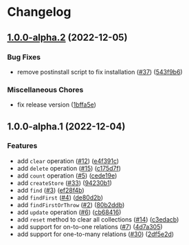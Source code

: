 # Changelog

## [1.0.0-alpha.2](https://github.com/graphql-utils/store/compare/v1.0.0-alpha.1...v1.0.0-alpha.2) (2022-12-05)


### Bug Fixes

* remove postinstall script to fix installation ([#37](https://github.com/graphql-utils/store/issues/37)) ([543f9b6](https://github.com/graphql-utils/store/commit/543f9b6526eafda368d4fd71d73003aaa52e453a))


### Miscellaneous Chores

* fix release version ([1bffa5e](https://github.com/graphql-utils/store/commit/1bffa5e3a6aee83409a4aa42a628f7adce5b883b))

## 1.0.0-alpha.1 (2022-12-04)

### Features

- add `clear` operation
  ([#12](https://github.com/graphql-utils/store/issues/12))
  ([e4f391c](https://github.com/graphql-utils/store/commit/e4f391c35e73a110d46af19656eedbb1f8addf15))
- add `delete` operation
  ([#15](https://github.com/graphql-utils/store/issues/15))
  ([c175d7f](https://github.com/graphql-utils/store/commit/c175d7f349409dba0832bb64f85f182bbc76f083))
- add `count` operation ([#5](https://github.com/graphql-utils/store/issues/5))
  ([cede19e](https://github.com/graphql-utils/store/commit/cede19ede2c455ae00337f6b4ca67b3ae3dc4686))
- add `createStore` ([#33](https://github.com/graphql-utils/store/issues/33))
  ([94230b1](https://github.com/graphql-utils/store/commit/94230b1f106735b7edc1df9cfe33ba0c31f9405a))
- add `find` ([#3](https://github.com/graphql-utils/store/issues/3))
  ([ef28f4b](https://github.com/graphql-utils/store/commit/ef28f4bae42f18fb1fe065d1edf02eca2c96b056))
- add `findFirst` ([#4](https://github.com/graphql-utils/store/issues/4))
  ([de80d2b](https://github.com/graphql-utils/store/commit/de80d2bc88f8019a0781a20d356df40f33784eb8))
- add `findFirstOrThrow` ([#2](https://github.com/graphql-utils/store/issues/2))
  ([80b2ddb](https://github.com/graphql-utils/store/commit/80b2ddbac2b036d069b7664cb46b565bfe92607e))
- add `update` operation ([#6](https://github.com/graphql-utils/store/issues/6))
  ([cb68416](https://github.com/graphql-utils/store/commit/cb684164a10e724ab491dfdb219f56fd6a5b9b37))
- add `reset` method to clear all collections
  ([#14](https://github.com/graphql-utils/store/issues/14))
  ([c3edacb](https://github.com/graphql-utils/store/commit/c3edacb7508e955f74a19ed5f09e9b08a8905342))
- add support for on-to-one relations
  ([#7](https://github.com/graphql-utils/store/issues/7))
  ([4d7a305](https://github.com/graphql-utils/store/commit/4d7a30537c1b8d40f408fe58b15948d40d517f2c))
- add support for one-to-many relations
  ([#30](https://github.com/graphql-utils/store/issues/30))
  ([2df5e2d](https://github.com/graphql-utils/store/commit/2df5e2dd46b3bfe0178a436e92a25ef675e9f826))
